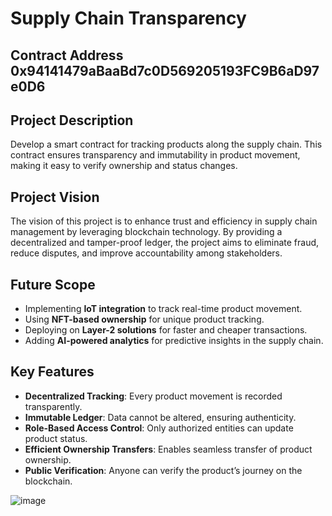 # Supply Chain Transparency

## Contract Address 0x94141479aBaaBd7c0D569205193FC9B6aD97e0D6


## Project Description
Develop a smart contract for tracking products along the supply chain. This contract ensures transparency and immutability in product movement, making it easy to verify ownership and status changes.

## Project Vision
The vision of this project is to enhance trust and efficiency in supply chain management by leveraging blockchain technology. By providing a decentralized and tamper-proof ledger, the project aims to eliminate fraud, reduce disputes, and improve accountability among stakeholders.

## Future Scope
- Implementing **IoT integration** to track real-time product movement.
- Using **NFT-based ownership** for unique product tracking.
- Deploying on **Layer-2 solutions** for faster and cheaper transactions.
- Adding **AI-powered analytics** for predictive insights in the supply chain.

## Key Features
- **Decentralized Tracking**: Every product movement is recorded transparently.
- **Immutable Ledger**: Data cannot be altered, ensuring authenticity.
- **Role-Based Access Control**: Only authorized entities can update product status.
- **Efficient Ownership Transfers**: Enables seamless transfer of product ownership.
- **Public Verification**: Anyone can verify the product’s journey on the blockchain.

![image](https://github.com/user-attachments/assets/8e5bd079-d8d8-4ce9-a396-91bd706b5cd2)
